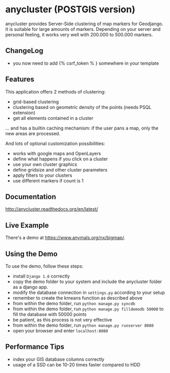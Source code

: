 anycluster (POSTGIS version)
============================

anycluster provides Server-Side clustering of map markers for Geodjango. It is suitable for large amounts of markers. 
Depending on your server and personal feeling, it works very well with 200.000 to 500.000 markers.

ChangeLog
---------
- you now need to add {% csrf_token % } somewhere in your template


Features
--------

This application offers 2 methods of clustering:
- grid-based clustering
- clustering based on geometric density of the points (needs PSQL extension)
- get all elements contained in a cluster

... and has a builtin caching mechanism: if the user pans a map, only the new areas are processed.

And lots of optional customization possibilities:
- works with google maps and OpenLayers
- define what happens if you click on a cluster
- use your own cluster graphics
- define gridsize and other cluster parameters
- apply filters to your clusters
- use different markers if count is 1


Documentation
-------------

http://anycluster.readthedocs.org/en/latest/


Live Example
------------

There's a demo at https://www.anymals.org/nx/bigmap/.

Using the Demo
--------------

To use the demo, follow these steps: 

- install ``Django 1.6`` correctly
- copy the demo folder to your system and include the anycluster folder as a django app.
- modify the database connection in ``settings.py`` according to your setup
- remember to create the kmeans function as described above
- from within the demo folder, run ``python manage.py syncdb``
- from within the demo folder, run ``python manage.py filldemodb 50000`` to fill the database with 50000 points
- be patient, as this process is not very effective
- from within the demo folder, run ``python manage.py runserver 8080``
- open your browser and enter ``localhost:8080``


Performance Tips
----------------

- index your GIS database columns correctly
- usage of a SSD can be 10-20 times faster compared to HDD
